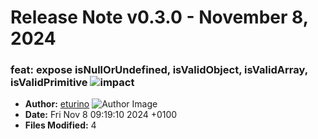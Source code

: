 # Release Note v0.3.0 - November 8, 2024

### feat: expose isNullOrUndefined, isValidObject, isValidArray, isValidPrimitive ![impact](https://img.shields.io/badge/impact-medium-yellow?style=flat-square)

- **Author:** [eturino](https://github.com/eturino)
  ![Author Image](https://avatars.githubusercontent.com/eturino?size=40)
- **Date:** Fri Nov 8 09:19:10 2024 +0100
- **Files Modified:** 4

